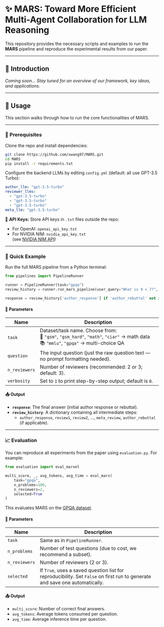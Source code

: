 # ✨ MARS: Toward More Efficient Multi-Agent Collaboration for LLM Reasoning

This repository provides the necessary scripts and examples to run the **MARS** pipeline and reproduce the experimental results from our paper.

---

## 📘 Introduction

*Coming soon... Stay tuned for an overview of our framework, key ideas, and applications.*

---

## 🚀 Usage

This section walks through how to run the core functionalities of MARS.

---

### 🧰 Prerequisites

Clone the repo and install dependencies:

```bash
git clone https://github.com/xwang97/MARS.git
cd MARS
pip install -r requirements.txt
```

Configure the backend LLMs by editing `config.yml` (default: all use GPT-3.5 Turbo):

```yaml
author_llm: "gpt-3.5-turbo"
reviewer_llms:
  - "gpt-3.5-turbo"
  - "gpt-3.5-turbo"
  - "gpt-3.5-turbo"
meta_llm: "gpt-3.5-turbo"
```

🔐 **API Keys:** Store API keys in `.txt` files outside the repo:

- For OpenAI: `openai_api_key.txt`
- For NVIDIA NIM: `nvidia_api_key.txt`  
  (see [NVIDIA NIM API](https://build.nvidia.com/models))

---

### 🧪 Quick Example

Run the full MARS pipeline from a Python terminal:

```python
from pipelines import PipelineRunner

runner = PipelineRunner(task="gpqa")
review_history = runner.run_mars_pipeline(user_query="What is 9 × 7?", n_reviewers=3, verbosity=1)

response = review_history['author_response'] if 'author_rebuttal' not in review_history else review_history['author_rebuttal']
```

#### 📌 Parameters

| Name         | Description |
|--------------|-------------|
| `task`       | Dataset/task name. Choose from:<br>🧮 `"gsm"`, `"gsm_hard"`, `"math"`, `"ciar"` → math data<br>📚 `"mmlu"`, `"gpqa"` → multi-choice QA |
| `question`   | The input question (just the raw question text — no prompt formatting needed). |
| `n_reviewers`| Number of reviewers (recommended: 2 or 3; default: 3). |
| `verbosity`  | Set to `1` to print step-by-step output; default is `0`. |

#### 📤 Output

- **`response`**: The final answer (initial author response or rebuttal).
- **`review_history`**: A dictionary containing all intermediate steps:
  - `author_response`, `review1`, `review2`, ..., `meta_review`, `author_rebuttal` (if applicable).

---

### 📈 Evaluation

You can reproduce all experiments from the paper using `evaluation.py`. For example:

```python
from evaluation import eval_marvel

multi_score, _, avg_tokens, avg_time = eval_mars(
    task="gpqa",
    n_problems=100,
    n_reviewers=2,
    selected=True
)
```

This evaluates MARS on the [GPQA dataset](https://github.com/idavidrein/gpqa).

#### 📌 Parameters

| Name          | Description |
|---------------|-------------|
| `task`        | Same as in `PipelineRunner`. |
| `n_problems`  | Number of test questions (due to cost, we recommend a subset). |
| `n_reviewers` | Number of reviewers (2 or 3). |
| `selected`    | If `True`, uses a saved question list for reproducibility. Set `False` on first run to generate and save one automatically. |

#### 📤 Output

- `multi_score`: Number of correct final answers.
- `avg_tokens`: Average tokens consumed per question.
- `avg_time`: Average inference time per question.
